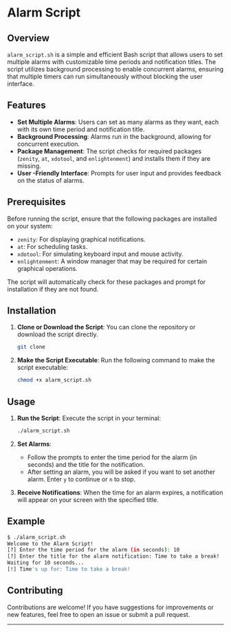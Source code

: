 

# Alarm Script

## Overview

`alarm_script.sh` is a simple and efficient Bash script that allows users to set multiple alarms with customizable time periods and notification titles. The script utilizes background processing to enable concurrent alarms, ensuring that multiple timers can run simultaneously without blocking the user interface.

## Features

- **Set Multiple Alarms**: Users can set as many alarms as they want, each with its own time period and notification title.
- **Background Processing**: Alarms run in the background, allowing for concurrent execution.
- **Package Management**: The script checks for required packages (`zenity`, `at`, `xdotool`, and `enlightenment`) and installs them if they are missing.
- **User -Friendly Interface**: Prompts for user input and provides feedback on the status of alarms.

## Prerequisites

Before running the script, ensure that the following packages are installed on your system:

- `zenity`: For displaying graphical notifications.
- `at`: For scheduling tasks.
- `xdotool`: For simulating keyboard input and mouse activity.
- `enlightenment`: A window manager that may be required for certain graphical operations.

The script will automatically check for these packages and prompt for installation if they are not found.

## Installation

1. **Clone or Download the Script**:
   You can clone the repository or download the script directly.

   ```bash
   git clone 
   ```

2. **Make the Script Executable**:
   Run the following command to make the script executable:

   ```bash
   chmod +x alarm_script.sh
   ```

## Usage

1. **Run the Script**:
   Execute the script in your terminal:

   ```bash
   ./alarm_script.sh
   ```

2. **Set Alarms**:
   - Follow the prompts to enter the time period for the alarm (in seconds) and the title for the notification.
   - After setting an alarm, you will be asked if you want to set another alarm. Enter `y` to continue or `n` to stop.

3. **Receive Notifications**:
   When the time for an alarm expires, a notification will appear on your screen with the specified title.

## Example

```bash
$ ./alarm_script.sh
Welcome to the Alarm Script!
[?] Enter the time period for the alarm (in seconds): 10
[?] Enter the title for the alarm notification: Time to take a break!
Waiting for 10 seconds...
[!] Time's up for: Time to take a break!
```

## Contributing

Contributions are welcome! If you have suggestions for improvements or new features, feel free to open an issue or submit a pull request.


---
